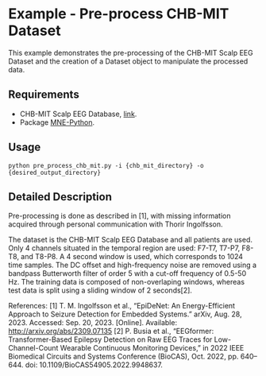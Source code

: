 # Example - Pre-process CHB-MIT Dataset
This example demonstrates the pre-processing of the CHB-MIT Scalp EEG Dataset
and the creation of a Dataset object to manipulate the processed data.

## Requirements
- CHB-MIT Scalp EEG Database, [link](https://physionet.org/content/chbmit/1.0.0/).
- Package [MNE-Python](https://mne.tools/stable/index.html).

## Usage
```
python pre_process_chb_mit.py -i {chb_mit_directory} -o {desired_output_directory}
```

## Detailed Description
Pre-processing is done as described in [1], with missing information acquired
through personal communication with Thorir Ingolfsson.

The dataset is the CHB-MIT Scalp EEG Database and all patients are used. 
Only 4 channels situated in the temporal region are used: F7-T7, T7-P7, F8-T8, 
and T8-P8. A 4 second window is used, which corresponds to 1024 time samples. 
The DC offset and high-frequency noise are removed using a bandpass Butterworth
filter of order 5 with a cut-off frequency of 0.5-50 Hz. The training data is 
composed of non-overlaping windows, whereas test data is split using a sliding 
window of 2 seconds[2].

References: 
[1] T. M. Ingolfsson et al., “EpiDeNet: An Energy-Efficient 
Approach to Seizure Detection for Embedded Systems.” arXiv, Aug. 28, 2023. 
Accessed: Sep. 20, 2023. [Online]. Available: http://arxiv.org/abs/2309.07135
[2] P. Busia et al., “EEGformer: Transformer-Based Epilepsy Detection on Raw 
EEG Traces for Low-Channel-Count Wearable Continuous Monitoring Devices,” 
in 2022 IEEE Biomedical Circuits and Systems Conference (BioCAS), Oct. 2022, 
pp. 640–644. doi: 10.1109/BioCAS54905.2022.9948637.
